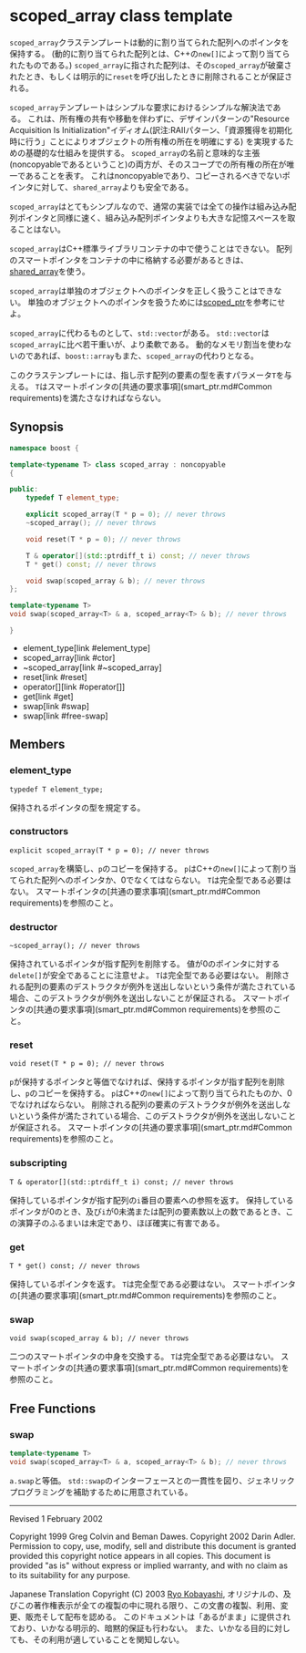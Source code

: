# scoped_array class template

`scoped_array`クラステンプレートは動的に割り当てられた配列へのポインタを保持する。
(動的に割り当てられた配列とは、C++の`new[]`によって割り当てられたものである。)
`scoped_array`に指された配列は、その`scoped_array`が破棄されたとき、もしくは明示的に`reset`を呼び出したときに削除されることが保証される。

`scoped_array`テンプレートはシンプルな要求におけるシンプルな解決法である。
これは、所有権の共有や移動を伴わずに、デザインパターンの&quot;Resource Acquisition Is Initialization&quot;イディオム(訳注:RAIIパターン、「資源獲得を初期化時に行う」ことによりオブジェクトの所有権の所在を明確にする) を実現するための基礎的な仕組みを提供する。
`scoped_array`の名前と意味的な主張(noncopyableであるということ)の両方が、そのスコープでの所有権の所在が唯一であることを表す。
これはnoncopyableであり、コピーされるべきでないポインタに対して、`shared_array`よりも安全である。

`scoped_array`はとてもシンプルなので、通常の実装では全ての操作は組み込み配列ポインタと同様に速く、組み込み配列ポインタよりも大きな記憶スペースを取ることはない。

`scoped_array`はC++標準ライブラリコンテナの中で使うことはできない。
配列のスマートポインタをコンテナの中に格納する必要があるときは、[shared_array](shared_array.md)を使う。

`scoped_array`は単独のオブジェクトへのポインタを正しく扱うことはできない。
単独のオブジェクトへのポインタを扱うためには[scoped_ptr](scoped_ptr.md)を参考にせよ。

`scoped_array`に代わるものとして、`std::vector`がある。
`std::vector`は`scoped_array`に比べ若干重いが、より柔軟である。
動的なメモリ割当を使わないのであれば、`boost::array`もまた、`scoped_array`の代わりとなる。

このクラステンプレートには、指し示す配列の要素の型を表すパラメータ`T`を与える。
`T`はスマートポインタの[共通の要求事項](smart_ptr.md#Common requirements)を満たさなければならない。

## Synopsis

```cpp
namespace boost {

template<typename T> class scoped_array : noncopyable
{

public:
    typedef T element_type;

    explicit scoped_array(T * p = 0); // never throws
    ~scoped_array(); // never throws

    void reset(T * p = 0); // never throws

    T & operator[](std::ptrdiff_t i) const; // never throws
    T * get() const; // never throws

    void swap(scoped_array & b); // never throws
};

template<typename T>
void swap(scoped_array<T> & a, scoped_array<T> & b); // never throws

}
```
* element_type[link #element_type]
* scoped_array[link #ctor]
* ~scoped_array[link #~scoped_array]
* reset[link #reset]
* operator[][link #operator[]]
* get[link #get]
* swap[link #swap]
* swap[link #free-swap]

## Members

### <a name="element_type">element_type</a>

`typedef T element_type;`

保持されるポインタの型を規定する。

### <a name="ctor">constructors</a>

`explicit scoped_array(T * p = 0); // never throws`

`scoped_array`を構築し、`p`のコピーを保持する。
`p`はC++の`new[]`によって割り当てられた配列へのポインタか、0でなくてはならない。
`T`は完全型である必要はない。
スマートポインタの[共通の要求事項](smart_ptr.md#Common requirements)を参照のこと。

### <a name="~scoped_array">destructor</a>

`~scoped_array(); // never throws`

保持されているポインタが指す配列を削除する。
値が0のポインタに対する `delete[]`が安全であることに注意せよ。 
`T`は完全型である必要はない。
削除される配列の要素のデストラクタが例外を送出しないという条件が満たされている場合、このデストラクタが例外を送出しないことが保証される。
スマートポインタの[共通の要求事項](smart_ptr.md#Common requirements)を参照のこと。

### <a name="reset">reset</a>

`void reset(T * p = 0); // never throws`

`p`が保持するポインタと等価でなければ、保持するポインタが指す配列を削除し、`p`のコピーを保持する。
`p`はC++の`new[]`によって割り当てられたものか、0でなければならない。
削除される配列の要素のデストラクタが例外を送出しないという条件が満たされている場合、このデストラクタが例外を送出しないことが保証される。
スマートポインタの[共通の要求事項](smart_ptr.md#Common requirements)を参照のこと。

### <a name="operator[]">subscripting</a>

`T & operator[](std::ptrdiff_t i) const; // never throws`

保持しているポインタが指す配列の`i`番目の要素への参照を返す。
保持しているポインタが0のとき、及び`i`が0未満または配列の要素数以上の数であるとき、この演算子のふるまいは未定であり、ほぼ確実に有害である。

### <a name="get">get</a>

`T * get() const; // never throws`

保持しているポインタを返す。
`T`は完全型である必要はない。
スマートポインタの[共通の要求事項](smart_ptr.md#Common requirements)を参照のこと。

### <a name="swap">swap</a>

`void swap(scoped_array & b); // never throws`

二つのスマートポインタの中身を交換する。
`T`は完全型である必要はない。
スマートポインタの[共通の要求事項](smart_ptr.md#Common requirements)を参照のこと。

## <a name="functions">Free Functions</a>

### <a name="free-swap">swap</a>

```cpp
template<typename T>
void swap(scoped_array<T> & a, scoped_array<T> & b); // never throws
```

`a.swap`と等価。
`std::swap`のインターフェースとの一貫性を図り、ジェネリックプログラミングを補助するために用意されている。

---

Revised 1 February 2002

Copyright 1999 Greg Colvin and Beman Dawes. Copyright 2002 Darin Adler. 
Permission to copy, use, modify, sell and distribute this document is granted provided this copyright notice appears in all copies.
This document is provided "as is" without express or implied warranty, and with no claim as to its suitability for any purpose.

Japanese Translation Copyright (C) 2003 [Ryo Kobayashi](mailto:lenoir@zeroscape.org),
オリジナルの、及びこの著作権表示が全ての複製の中に現れる限り、この文書の複製、利用、変更、販売そして配布を認める。
このドキュメントは「あるがまま」に提供されており、いかなる明示的、暗黙的保証も行わない。
また、いかなる目的に対しても、その利用が適していることを関知しない。

